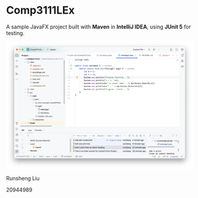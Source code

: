 # Comp3111LEx

A sample JavaFX project built with **Maven** in **IntelliJ IDEA**, using **JUnit 5** for testing.

![Project Screenshot](labScreenshot.png)

Runsheng Liu 

20944989